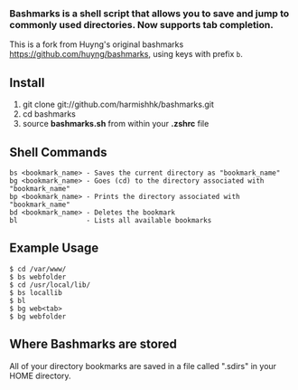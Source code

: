 ### Bashmarks is a shell script that allows you to save and jump to commonly used directories. Now supports tab completion.

This is a fork from Huyng's original bashmarks https://github.com/huyng/bashmarks, using keys with prefix ```b```.

## Install

1. git clone git://github.com/harmishhk/bashmarks.git
2. cd bashmarks
3. source **bashmarks.sh** from within your **.zshrc** file

## Shell Commands

    bs <bookmark_name> - Saves the current directory as "bookmark_name"
    bg <bookmark_name> - Goes (cd) to the directory associated with "bookmark_name"
    bp <bookmark_name> - Prints the directory associated with "bookmark_name"
    bd <bookmark_name> - Deletes the bookmark
    bl                 - Lists all available bookmarks

## Example Usage

    $ cd /var/www/
    $ bs webfolder
    $ cd /usr/local/lib/
    $ bs locallib
    $ bl
    $ bg web<tab>
    $ bg webfolder

## Where Bashmarks are stored

All of your directory bookmarks are saved in a file called ".sdirs" in your HOME directory.
